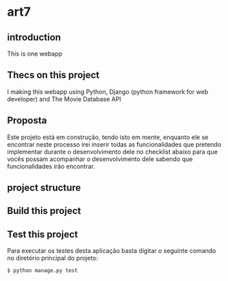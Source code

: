 # art7 

## introduction

This is one webapp

## Thecs on this project
I making this webapp using Python, Django (python framework for web developer) and The Movie Database API

## Proposta
Este projeto está em construção, tendo isto em mente, enquanto ele se encontrar neste processo irei inserir todas as funcionalidades que pretendo implementar durante o desenvolvimento dele no checklist abaixo para que vocês possam acompanhar o desenvolvimento dele sabendo que funcionalidades irão encontrar.

## project structure


## Build this project

## Test this project
Para executar os testes desta aplicação basta digitar o seguinte comando no diretório principal do projeto:

```
$ python manage.py test
```




